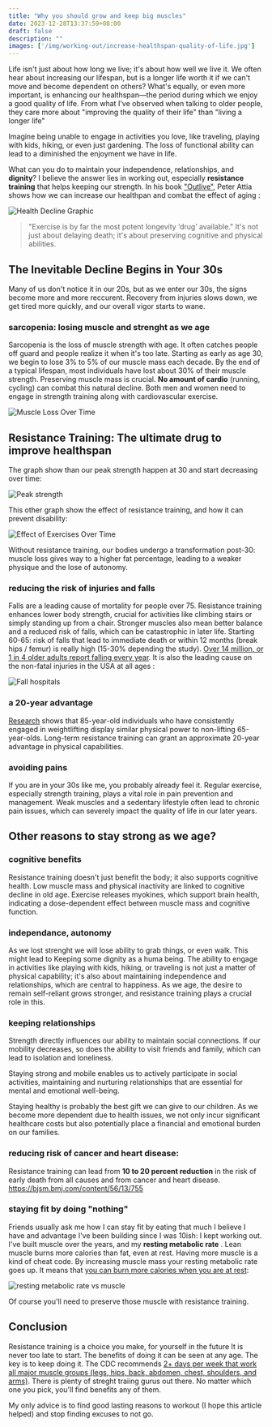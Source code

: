 ```yaml
---
title: "Why you should grow and keep big muscles"
date: 2023-12-28T13:37:59+08:00
draft: false
description: ""
images: ['/img/working-out/increase-healthspan-quality-of-life.jpg']
---
```


Life isn't just about how long we live; it's about how well we live it. We often hear about increasing our lifespan, but is a longer life worth it if we can't move and become dependent on others? What's equally, or even more important, is enhancing our healthspan—the period during which we enjoy a good quality of life. From what I've observed when talking to older people, they care more about "improving the quality of their life" than "living a longer life" 

Imagine being unable to engage in activities you love, like traveling, playing with kids, hiking, or even just gardening. The loss of functional ability can lead to a diminished the enjoyment we have in life. 

What can you do to maintain your independence, relationships, and **dignity**?  I believe the answer lies in working out, especially **resistance training** that helps keeping our strength. In his book ["Outlive"](https://peterattiamd.com/outlive/), Peter Attia shows how we can increase our healthpan and combat the effect of aging : 

![Health Decline Graphic](/img/working-out/increase-healthspan-quality-of-life.jpg)

> "Exercise is by far the most potent longevity ‘drug’ available." It's not just about delaying death; it's about preserving cognitive and physical abilities.

## The Inevitable Decline Begins in Your 30s

Many of us don't notice it in our 20s, but as we enter our 30s, the signs become more and more reccurent. Recovery from injuries slows down, we get tired more quickly, and our overall vigor starts to wane. 

### sarcopenia: losing muscle and strenght as we age

Sarcopenia is the loss of muscle strength with age. It often catches people off guard and people realize it when it's too late. Starting as early as age 30, we begin to lose 3% to 5% of our muscle mass each decade. By the end of a typical lifespan, most individuals have lost about 30% of their muscle strength.
Preserving muscle mass is crucial. **No amount of cardio** (running, cycling) can combat this natural decline.  Both men and women need to engage in strength training along with cardiovascular exercise.


![Muscle Loss Over Time](/img/working-out/muscle-strengtht-loss.webp)


## Resistance Training: The ultimate drug to improve healthspan

The graph show than our peak strength happen at 30 and start decreasing over time:

![Peak strength](/img/working-out/peak-strenght.jpeg)

This other graph show the effect of resistance training, and how it can prevent disability:

![Effect of Exercises Over Time](/img/working-out/resistance-training-effect.png)

Without resistance training, our bodies undergo a transformation post-30: muscle loss gives way to a higher fat percentage, leading to a weaker physique and the lose of autonomy.

### reducing the risk of injuries and falls

Falls are a leading cause of mortality for people over 75. Resistance training enhances lower body strength, crucial for activities like climbing stairs or simply standing up from a chair. Stronger muscles also mean better balance and a reduced risk of falls, which can be catastrophic in later life. Starting 60-65: risk of falls that lead to immediate death or within 12 months (break hips / femur) is really high (15-30% depending the study). [Over 14 million, or 1 in 4 older adults report falling every year](https://www.cdc.gov/falls/data/). It is also the leading cause on the non-fatal injuries in the USA at all ages : 

![Fall hospitals](/img/working-out/fall-leading-cause-hospitals.png)


### a 20-year advantage

[Research](https://www.nsca.com/contentassets/2a4112fb355a4a48853bbafbe070fb8e/resistance_training_for_older_adults__position.1.pdf) shows that 85-year-old individuals who have consistently engaged in weightlifting display similar physical power to non-lifting 65-year-olds. Long-term resistance training can grant an approximate 20-year advantage in physical capabilities.


### avoiding pains

If you are in your 30s like me, you probably already feel it.  Regular exercise, especially strength training, plays a vital role in pain prevention and management. Weak muscles and a sedentary lifestyle often lead to chronic pain issues, which can severely impact the quality of life in our later years.


## Other reasons to stay strong as we age?

### cognitive benefits

Resistance training doesn't just benefit the body; it also supports cognitive health. Low muscle mass and physical inactivity are linked to cognitive decline in old age. Exercise releases myokines, which support brain health, indicating a dose-dependent effect between muscle mass and cognitive function.


### independance, autonomy

As we lost strenght we will lose ability to grab things, or even walk. This might lead to Keeping some dignity as a huma being. 
The ability to engage in activities like playing with kids, hiking, or traveling is not just a matter of physical capability; it's also about maintaining independence and relationships, which are central to happiness. As we age, the desire to remain self-reliant grows stronger, and resistance training plays a crucial role in this.


### keeping relationships

Strength directly influences our ability to maintain social connections. If our mobility decreases, so does the ability to visit friends and family, which can lead to isolation and loneliness. 

Staying strong and mobile enables us to actively participate in social activities, maintaining and nurturing relationships that are essential for mental and emotional well-being.

Staying healthy is probably the best gift we can give to our children. As we become more dependent due to health issues, we not only incur significant healthcare costs but also potentially place a financial and emotional burden on our families.

### reducing risk of cancer and heart disease: 

Resistance training can lead from **10 to 20 percent reduction** in the risk of early death from all causes and from cancer and heart disease. https://bjsm.bmj.com/content/56/13/755 


### staying fit by doing "nothing"
Friends usually ask me how I can stay fit by eating that much I believe I have and advantage I've been building since I was 10ish: I kept working out. I've built muscle over the years, and my **resting metabolic rate** . Lean muscle burns more calories than fat, even at rest. Having more muscle is a kind of cheat code.  By increasing muscle mass your resting metabolic rate goes up. It means that [you can burn more calories when you are at rest]((https://www.researchgate.net/figure/Relationship-between-BMR-and-lean-body-mass_fig1_5440088)):

![resting metabolic rate vs muscle](/img/working-out/resting-metabolic-rate-vs-lean-muscle.png)

Of course you'll need to preserve those muscle with resistance training.


## Conclusion

Resistance training is a choice you make, for yourself in the future It is never too late to start. The benefits of doing it can be seen at any age. The key is to keep doing it. The CDC recommends [2+ days per week that work all major muscle groups (legs, hips, back, abdomen, chest, shoulders, and arms)](https://www.cdc.gov/physicalactivity/basics/age-chart.html). There is plenty of streght traiing gurus out there. No matter which one you pick, you'll find benefits any of them. 

My only advice is to find good lasting reasons to workout (I hope this article helped) and stop finding excuses to not go. 
